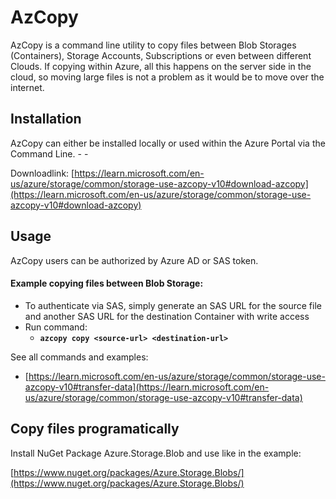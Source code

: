 # AzCopy

AzCopy is a command line utility to copy files between Blob Storages (Containers), Storage Accounts, Subscriptions or even between different Clouds. If copying within Azure, all this happens on the server side in the cloud, so moving large files is not a problem as it would be to move over the internet.

## Installation

AzCopy can either be installed locally or used within the Azure Portal via the Command Line. - -&#x20;

Downloadlink: [https://learn.microsoft.com/en-us/azure/storage/common/storage-use-azcopy-v10#download-azcopy](https://learn.microsoft.com/en-us/azure/storage/common/storage-use-azcopy-v10#download-azcopy)

## Usage

AzCopy users can be authorized by Azure AD or SAS token.&#x20;

#### Example copying files between Blob Storage:

* To authenticate via SAS, simply generate an SAS URL for the source file and another SAS URL for the destination Container with write access
* Run command:
  * **`azcopy copy <source-url> <destination-url>`**

See all commands and examples:

* [https://learn.microsoft.com/en-us/azure/storage/common/storage-use-azcopy-v10#transfer-data](https://learn.microsoft.com/en-us/azure/storage/common/storage-use-azcopy-v10#transfer-data)

## Copy files programatically

Install NuGet Package Azure.Storage.Blob and use like in the example:

[https://www.nuget.org/packages/Azure.Storage.Blobs/](https://www.nuget.org/packages/Azure.Storage.Blobs/)

